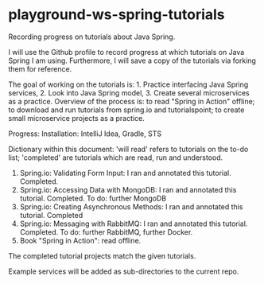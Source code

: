 # playground-ws-spring-tutorials
Recording progress on tutorials about Java Spring. 

I will use the Github profile to record progress at which tutorials on Java Spring I am using. Furthermore, I will save a copy of the tutorials via forking them for reference. 

The goal of working on the tutorials is: 1. Practice interfacing Java Spring services, 2. Look into Java Spring model, 3. Create several microservices as a practice. Overview of the process is: to read "Spring in Action" offline; to download and run tutorials from spring.io and tutorialspoint; to create small microservice projects as a practice.

Progress: 
Installation: IntelliJ Idea, Gradle, STS


Dictionary within this document: 'will read' refers to tutorials on the to-do list; 'completed' are tutorials which are read, run and understood. 
1. Spring.io: Validating Form Input: I ran and annotated this tutorial. Completed.
2. Spring.io: Accessing Data with MongoDB: I ran and annotated this tutorial. Completed. To do: further MongoDB
3. Spring.io: Creating Asynchronous Methods: I ran and annotated this tutorial. Completed 
4. Spring.io: Messaging with RabbitMQ:  I ran and annotated this tutorial. Completed. To do: further RabbitMQ, further Docker.
5. Book "Spring in Action": read offline. 

The completed tutorial projects match the given tutorials. 

Example services will be added as sub-directories to the current repo. 
